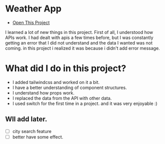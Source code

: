 # Weather App

- [Open This Project](https://weather-eight-jade.vercel.app/)

I learned a lot of new things in this project. First of all, I understood how APIs work. I had dealt with apis a few times before, but I was constantly getting an error that I did not understand and the data I wanted was not coming. in this project i realized it was because i didn't add error message.

# What did I do in this project?

- I added tailwindcss and worked on it a bit.
- I have a better understanding of component structures.
- I understand how props work.
- I replaced the data from the API with other data.
- I used switch for the first time in a project. and it was very enjoyable :)

##  Wll add later.

- [ ] city search feature
- [ ] better have some effect.
